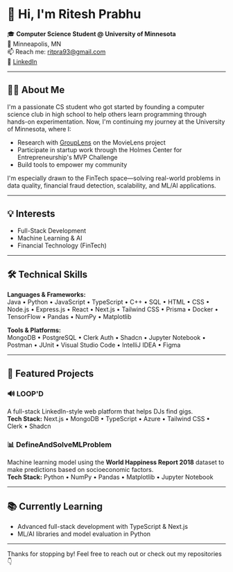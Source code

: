 # 👋 Hi, I'm Ritesh Prabhu

🎓 **Computer Science Student @ University of Minnesota**  
📍 Minneapolis, MN  
📫 Reach me: [ritpra93@gmail.com](mailto:ritpra93@gmail.com)  
🔗 [LinkedIn](www.linkedin.com/in/ritesh-prabhu-114389299)

---

## 👨‍💻 About Me

I'm a passionate CS student who got started by founding a computer science club in high school to help others learn programming through hands-on experimentation. Now, I'm continuing my journey at the University of Minnesota, where I:

- Research with [GroupLens](https://grouplens.org/) on the MovieLens project  
- Participate in startup work through the Holmes Center for Entrepreneurship's MVP Challenge  
- Build tools to empower my community  

I'm especially drawn to the FinTech space—solving real-world problems in data quality, financial fraud detection, scalability, and ML/AI applications.

---

## 💡 Interests

- Full-Stack Development  
- Machine Learning & AI  
- Financial Technology (FinTech)

---

## 🛠️ Technical Skills

**Languages & Frameworks:**  
Java • Python • JavaScript • TypeScript • C++ • SQL • HTML • CSS • Node.js • Express.js • React • Next.js • Tailwind CSS • Prisma • Docker • TensorFlow • Pandas • NumPy • Matplotlib

**Tools & Platforms:**  
MongoDB • PostgreSQL • Clerk Auth • Shadcn • Jupyter Notebook • Postman • JUnit • Visual Studio Code • IntelliJ IDEA • Figma

---

## 🚀 Featured Projects

### 🔊 LOOP'D  
A full-stack LinkedIn-style web platform that helps DJs find gigs.  
**Tech Stack:** Next.js • MongoDB • TypeScript • Azure • Tailwind CSS • Clerk • Shadcn

### 📊 DefineAndSolveMLProblem  
Machine learning model using the **World Happiness Report 2018** dataset to make predictions based on socioeconomic factors.  
**Tech Stack:** Python • NumPy • Pandas • Matplotlib • Jupyter Notebook

---

## 📚 Currently Learning

- Advanced full-stack development with TypeScript & Next.js  
- ML/AI libraries and model evaluation in Python

---

Thanks for stopping by! Feel free to reach out or check out my repositories 👇  




